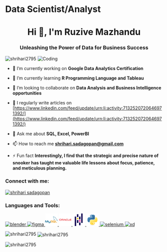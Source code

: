 # Data Scientist/Analyst 
<h1 align="center">Hi 👋, I'm Ruzive Mazhandu</h1>
<h3 align="center">Unleashing the Power of Data for Business Success</h3>
<img align="right" alt="Coding" width="400" src="https://www.caxsol.com/assets/img/data-analysis.gif")>

<p align="left"> <img src="https://komarev.com/ghpvc/?username=shrihari2795&label=Profile%20views&color=0e75b6&style=flat" alt="shrihari2795" /> </p>

- 🔭 I’m currently working on **Google Data Analytics Certification**

- 🌱 I’m currently learning **R Programming Language and Tableau**

- 👯 I’m looking to collaborate on **Data Analysis and Business Intelligence opportunities**

- 📝 I regularly write articles on [https://www.linkedin.com/feed/update/urn:li:activity:7132520720646971392/](https://www.linkedin.com/feed/update/urn:li:activity:7132520720646971392/)

- 💬 Ask me about **SQL, Excel, PowerBI**

- 📫 How to reach me **shrihari.sadagopan@gmail.com**

- ⚡ Fun fact **Interestingly, I find that the strategic and precise nature of snooker has taught me valuable life lessons about focus, patience, and meticulous planning.**

<h3 align="left">Connect with me:</h3>
<p align="left">
<a href="https://linkedin.com/in/shrihari sadagopan" target="blank"><img align="center" src="https://raw.githubusercontent.com/rahuldkjain/github-profile-readme-generator/master/src/images/icons/Social/linked-in-alt.svg" alt="shrihari sadagopan" height="30" width="40" /></a>
</p>

<h3 align="left">Languages and Tools:</h3>
<p align="left"> <a href="https://www.blender.org/" target="_blank" rel="noreferrer"> <img src="https://download.blender.org/branding/community/blender_community_badge_white.svg" alt="blender" width="40" height="40"/> </a> <a href="https://www.figma.com/" target="_blank" rel="noreferrer"> <img src="https://www.vectorlogo.zone/logos/figma/figma-icon.svg" alt="figma" width="40" height="40"/> </a> <a href="https://www.mysql.com/" target="_blank" rel="noreferrer"> <img src="https://raw.githubusercontent.com/devicons/devicon/master/icons/mysql/mysql-original-wordmark.svg" alt="mysql" width="40" height="40"/> </a> <a href="https://www.oracle.com/" target="_blank" rel="noreferrer"> <img src="https://raw.githubusercontent.com/devicons/devicon/master/icons/oracle/oracle-original.svg" alt="oracle" width="40" height="40"/> </a> <a href="https://pandas.pydata.org/" target="_blank" rel="noreferrer"> <img src="https://raw.githubusercontent.com/devicons/devicon/2ae2a900d2f041da66e950e4d48052658d850630/icons/pandas/pandas-original.svg" alt="pandas" width="40" height="40"/> </a> <a href="https://www.python.org" target="_blank" rel="noreferrer"> <img src="https://raw.githubusercontent.com/devicons/devicon/master/icons/python/python-original.svg" alt="python" width="40" height="40"/> </a> <a href="https://www.selenium.dev" target="_blank" rel="noreferrer"> <img src="https://raw.githubusercontent.com/detain/svg-logos/780f25886640cef088af994181646db2f6b1a3f8/svg/selenium-logo.svg" alt="selenium" width="40" height="40"/> </a> <a href="https://www.adobe.com/products/xd.html" target="_blank" rel="noreferrer"> <img src="https://cdn.worldvectorlogo.com/logos/adobe-xd.svg" alt="xd" width="40" height="40"/> </a> </p>

<p><img align="left" src="https://github-readme-stats.vercel.app/api/top-langs?username=shrihari2795&show_icons=true&locale=en&layout=compact" alt="shrihari2795" /></p>

<p>&nbsp;<img align="center" src="https://github-readme-stats.vercel.app/api?username=shrihari2795&show_icons=true&locale=en" alt="shrihari2795" /></p>

<p><img align="center" src="https://github-readme-streak-stats.herokuapp.com/?user=shrihari2795&" alt="shrihari2795" /></p>
